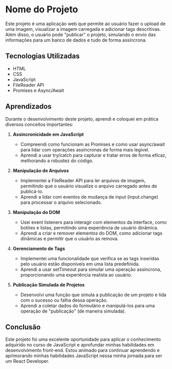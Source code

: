 # Nome do Projeto

Este projeto é uma aplicação web que permite ao usuário fazer o upload de uma imagem, visualizar a imagem carregada e adicionar tags descritivas. Além disso, o usuário pode "publicar" o projeto, simulando o envio das informações para um banco de dados e tudo de forma assíncrona.

## Tecnologias Utilizadas

- HTML
- CSS
- JavaScript
- FileReader API
- Promises e Async/Await

## Aprendizados

Durante o desenvolvimento deste projeto, aprendi e coloquei em prática diversos conceitos importantes:

1. **Assincronicidade em JavaScript**
   - Compreendi como funcionam as Promises e como usar async/await para lidar com operações assíncronas de forma mais legível.
   - Aprendi a usar try/catch para capturar e tratar erros de forma eficaz, melhorando a robustez do código.

2. **Manipulação de Arquivos**
   - Implementei a FileReader API para ler arquivos de imagem, permitindo que o usuário visualize o arquivo carregado antes de publicá-lo.
   - Aprendi a lidar com eventos de mudança de input (input.change) para processar o arquivo selecionado.

3. **Manipulação do DOM**
   - Usei event listeners para interagir com elementos da interface, como botões e listas, permitindo uma experiência de usuário dinâmica.
   - Aprendi a criar e remover elementos do DOM, como adicionar tags dinâmicas e permitir que o usuário as remova.

4. **Gerenciamento de Tags**
   - Implementei uma funcionalidade que verifica se as tags inseridas pelo usuário estão disponíveis em uma lista predefinida.
   - Aprendi a usar setTimeout para simular uma operação assíncrona, proporcionando uma experiência realista ao usuário.

5. **Publicação Simulada de Projetos**
   - Desenvolvi uma função que simula a publicação de um projeto e lida com o sucesso ou falha dessa operação.
   - Aprendi a coletar dados do formulário e manipulá-los para uma operação de "publicação" (de maneira simulada).

## Conclusão

Este projeto foi uma excelente oportunidade para aplicar o conhecimento adquirido no curso de JavaScript e aprofundar minhas habilidades em desenvolvimento front-end. Estou animado para continuar aprendendo e aprimorando minhas habilidades JavaScript nessa minha jornada para ser um React Developer.
